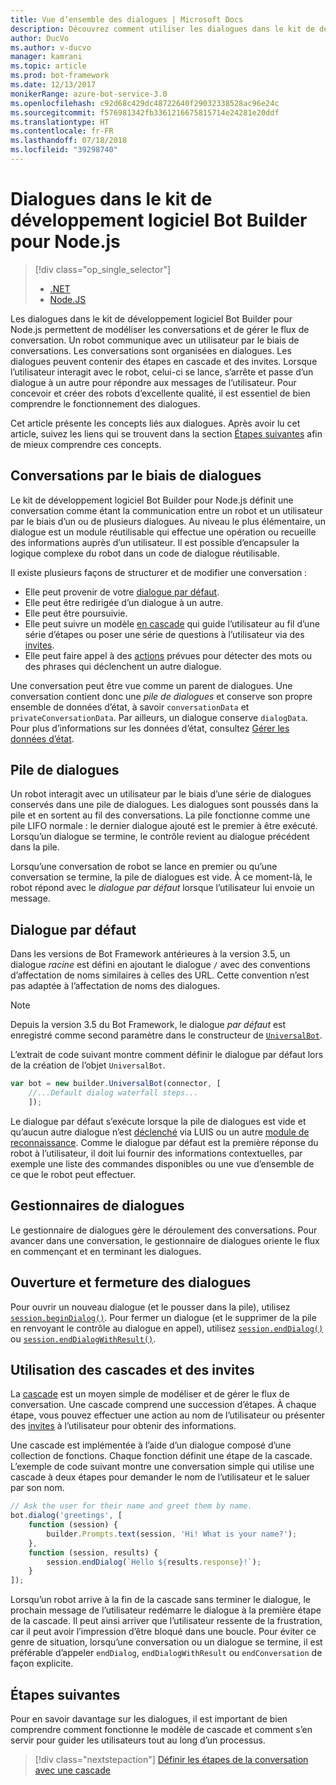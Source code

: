 ```yaml
---
title: Vue d’ensemble des dialogues | Microsoft Docs
description: Découvrez comment utiliser les dialogues dans le kit de développement logiciel Bot Builder pour Node.js afin de modéliser les conversations et de gérer le flux de conversation.
author: DucVo
ms.author: v-ducvo
manager: kamrani
ms.topic: article
ms.prod: bot-framework
ms.date: 12/13/2017
monikerRange: azure-bot-service-3.0
ms.openlocfilehash: c92d68c429dc48722640f29032338528ac96e24c
ms.sourcegitcommit: f576981342fb3361216675815714e24281e20ddf
ms.translationtype: HT
ms.contentlocale: fr-FR
ms.lasthandoff: 07/18/2018
ms.locfileid: "39298740"
---
```

# <a name="dialogs-in-the-bot-builder-sdk-for-nodejs"></a>Dialogues dans le kit de développement logiciel Bot Builder pour Node.js
> [!div class="op_single_selector"]
> - [.NET](../dotnet/bot-builder-dotnet-dialogs.md)
> - [Node.JS](../nodejs/bot-builder-nodejs-dialog-overview.md)

Les dialogues dans le kit de développement logiciel Bot Builder pour Node.js permettent de modéliser les conversations et de gérer le flux de conversation. Un robot communique avec un utilisateur par le biais de conversations. Les conversations sont organisées en dialogues. Les dialogues peuvent contenir des étapes en cascade et des invites. Lorsque l’utilisateur interagit avec le robot, celui-ci se lance, s’arrête et passe d’un dialogue à un autre pour répondre aux messages de l’utilisateur. Pour concevoir et créer des robots d’excellente qualité, il est essentiel de bien comprendre le fonctionnement des dialogues. 

Cet article présente les concepts liés aux dialogues. Après avoir lu cet article, suivez les liens qui se trouvent dans la section [Étapes suivantes](#next-steps) afin de mieux comprendre ces concepts.

## <a name="conversations-through-dialogs"></a>Conversations par le biais de dialogues

Le kit de développement logiciel Bot Builder pour Node.js définit une conversation comme étant la communication entre un robot et un utilisateur par le biais d’un ou de plusieurs dialogues. Au niveau le plus élémentaire, un dialogue est un module réutilisable qui effectue une opération ou recueille des informations auprès d’un utilisateur. Il est possible d’encapsuler la logique complexe du robot dans un code de dialogue réutilisable.

Il existe plusieurs façons de structurer et de modifier une conversation :

- Elle peut provenir de votre [dialogue par défaut](#default-dialog).
- Elle peut être redirigée d’un dialogue à un autre.
- Elle peut être poursuivie.
- Elle peut suivre un modèle [en cascade](bot-builder-nodejs-dialog-waterfall.md) qui guide l’utilisateur au fil d’une série d’étapes ou poser une série de questions à l’utilisateur via des [invites](bot-builder-nodejs-dialog-prompt.md).
- Elle peut faire appel à des [actions](bot-builder-nodejs-dialog-actions.md) prévues pour détecter des mots ou des phrases qui déclenchent un autre dialogue. 

Une conversation peut être vue comme un parent de dialogues. Une conversation contient donc une *pile de dialogues* et conserve son propre ensemble de données d’état, à savoir `conversationData` et `privateConversationData`. Par ailleurs, un dialogue conserve `dialogData`. Pour plus d’informations sur les données d’état, consultez [Gérer les données d’état](bot-builder-nodejs-state.md).

## <a name="dialog-stack"></a>Pile de dialogues

Un robot interagit avec un utilisateur par le biais d’une série de dialogues conservés dans une pile de dialogues. Les dialogues sont poussés dans la pile et en sortent au fil des conversations. La pile fonctionne comme une pile LIFO normale : le dernier dialogue ajouté est le premier à être exécuté. Lorsqu’un dialogue se termine, le contrôle revient au dialogue précédent dans la pile.

Lorsqu’une conversation de robot se lance en premier ou qu’une conversation se termine, la pile de dialogues est vide. À ce moment-là, le robot répond avec le *dialogue par défaut* lorsque l’utilisateur lui envoie un message.

## <a name="default-dialog"></a>Dialogue par défaut

Dans les versions de Bot Framework antérieures à la version 3.5, un dialogue *racine* est défini en ajoutant le dialogue `/` avec des conventions d’affectation de noms similaires à celles des URL. Cette convention n’est pas adaptée à l’affectation de noms des dialogues. 

> [!NOTE]
> Depuis la version 3.5 du Bot Framework, le dialogue *par défaut* est enregistré comme second paramètre dans le constructeur de [`UniversalBot`](https://docs.botframework.com/en-us/node/builder/chat-reference/classes/_botbuilder_d_.universalbot.html#constructor).  

L’extrait de code suivant montre comment définir le dialogue par défaut lors de la création de l’objet `UniversalBot`.

```javascript
var bot = new builder.UniversalBot(connector, [
    //...Default dialog waterfall steps...
    ]);
```

Le dialogue par défaut s’exécute lorsque la pile de dialogues est vide et qu’aucun autre dialogue n’est [déclenché](bot-builder-nodejs-dialog-actions.md) via LUIS ou un autre [module de reconnaissance](bot-builder-nodejs-recognize-intent-messages.md). Comme le dialogue par défaut est la première réponse du robot à l’utilisateur, il doit lui fournir des informations contextuelles, par exemple une liste des commandes disponibles ou une vue d’ensemble de ce que le robot peut effectuer.

## <a name="dialog-handlers"></a>Gestionnaires de dialogues

Le gestionnaire de dialogues gère le déroulement des conversations. Pour avancer dans une conversation, le gestionnaire de dialogues oriente le flux en commençant et en terminant les dialogues. 

## <a name="starting-and-ending-dialogs"></a>Ouverture et fermeture des dialogues

Pour ouvrir un nouveau dialogue (et le pousser dans la pile), utilisez [`session.beginDialog()`](http://docs.botframework.com/en-us/node/builder/chat-reference/classes/_botbuilder_d_.session#begindialog). Pour fermer un dialogue (et le supprimer de la pile en renvoyant le contrôle au dialogue en appel), utilisez [`session.endDialog()`](http://docs.botframework.com/en-us/node/builder/chat-reference/classes/_botbuilder_d_.session#enddialog) ou [`session.endDialogWithResult()`](http://docs.botframework.com/en-us/node/builder/chat-reference/classes/_botbuilder_d_.session#enddialogwithresult). 

## <a name="using-waterfalls-and-prompts"></a>Utilisation des cascades et des invites

La [cascade](bot-builder-nodejs-dialog-waterfall.md) est un moyen simple de modéliser et de gérer le flux de conversation. Une cascade comprend une succession d’étapes. À chaque étape, vous pouvez effectuer une action au nom de l’utilisateur ou présenter des [invites](bot-builder-nodejs-dialog-prompt.md) à l’utilisateur pour obtenir des informations.

Une cascade est implémentée à l’aide d’un dialogue composé d’une collection de fonctions. Chaque fonction définit une étape de la cascade. L’exemple de code suivant montre une conversation simple qui utilise une cascade à deux étapes pour demander le nom de l’utilisateur et le saluer par son nom.

```javascript
// Ask the user for their name and greet them by name.
bot.dialog('greetings', [
    function (session) {
        builder.Prompts.text(session, 'Hi! What is your name?');
    },
    function (session, results) {
        session.endDialog(`Hello ${results.response}!`);
    }
]);
```

Lorsqu’un robot arrive à la fin de la cascade sans terminer le dialogue, le prochain message de l’utilisateur redémarre le dialogue à la première étape de la cascade. Il peut ainsi arriver que l’utilisateur ressente de la frustration, car il peut avoir l’impression d’être bloqué dans une boucle. Pour éviter ce genre de situation, lorsqu’une conversation ou un dialogue se termine, il est préférable d’appeler `endDialog`, `endDialogWithResult` ou `endConversation` de façon explicite.

## <a name="next-steps"></a>Étapes suivantes

Pour en savoir davantage sur les dialogues, il est important de bien comprendre comment fonctionne le modèle de cascade et comment s’en servir pour guider les utilisateurs tout au long d’un processus.

> [!div class="nextstepaction"]
> [Définir les étapes de la conversation avec une cascade](bot-builder-nodejs-dialog-waterfall.md)
